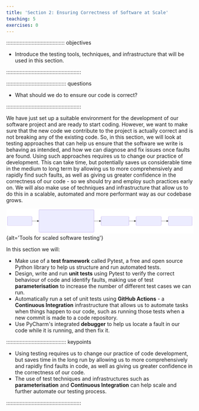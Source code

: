 ```yaml
---
title: 'Section 2: Ensuring Correctness of Software at Scale'
teaching: 5
exercises: 0
---
```


::::::::::::::::::::::::::::::::::::::: objectives

- Introduce the testing tools, techniques, and infrastructure that will be used in this section.

::::::::::::::::::::::::::::::::::::::::::::::::::

:::::::::::::::::::::::::::::::::::::::: questions

- What should we do to ensure our code is correct?

::::::::::::::::::::::::::::::::::::::::::::::::::

We have just set up a suitable environment for the development of our software project
and are ready to start coding.
However, we want to make sure that the new code we contribute to the project
is actually correct and is not breaking any of the existing code.
So, in this section,
we will look at testing approaches that can help us ensure
that the software we write is behaving as intended,
and how we can diagnose and fix issues once faults are found.
Using such approaches requires us to change our practice of development.
This can take time, but potentially saves us considerable time
in the medium to long term
by allowing us to more comprehensively and rapidly find such faults,
as well as giving us greater confidence in the correctness of our code -
so we should try and employ such practices early on.
We will also make use of techniques and infrastructure that allow us to do this
in a scalable, automated and more performant way as our codebase grows.

![Section 2 Overview](fig/section2-overview.svg){alt='Tools for scaled software testing'}

<!---
Source of the above image can be rendered in the Mermaid live editor:

<https://mermaid.live/edit#pako:eNpNUctqwzAQ_JVFJweSQF8XHwppEtpCc2lKD0WXjbx2RO1dI60dQsi_V07jUp3E7MwyM3syTgoyuSlrObg9BoW3d8uL7GYOW1L1XEHXWo5S6gEDAXHvg3BDrBPLs9kjPGW3c_ik4MtjYv-jOgmBnDLFaNkypDeDD4oKZcCGDhK-4wgvOpUGlQC5gOiwJtDETAtzWL5e0GevL90OFk698J9wRbuugiHE1c4yu0vWRw8F9VRLO9i1jBEQ2iAuObqyV9n9HJZS17iTgOp7svxPA6UECNTFcfs6e5jDBhmroZkxqmXpKYDXCLUvSX1DEzM1DYUGfZHaPQ12rdE9NWRNnr4FldjVao3lc6Jiyr89sjO5ho6mpmuL1MbKY5WqMnmJdUwoFV4lbH4vdjncyFxfJqO6Rf4SGXXnH1UppyA>

The mermaid source (with one less dash in arrows than needed):

flowchart LR
  A(1. Setting up software environment)
  A -> B(2. Verifying software correctness

  - Test frameworks
  - Automate and scale testing: CI and GitHub Actions
  - Debug code)

  B -> C(3. Software development as a process)
  C -> D(4. Collaborative development for reuse)
  D -> E(5. Managing software over its lifetime)
-->

In this section we will:

- Make use of a **test framework** called Pytest,
  a free and open source Python library to help us structure and run automated tests.
- Design, write and run **unit tests** using Pytest
  to verify the correct behaviour of code and identify faults,
  making use of test **parameterisation**
  to increase the number of different test cases we can run.
- Automatically run a set of unit tests using **GitHub Actions** -
  a **Continuous Integration** infrastructure that allows us to
  automate tasks when things happen to our code,
  such as running those tests when a new commit is made to a code repository.
- Use PyCharm's integrated **debugger** to
  help us locate a fault in our code while it is running, and then fix it.



:::::::::::::::::::::::::::::::::::::::: keypoints

- Using testing requires us to change our practice of code development, but saves time in the long run by allowing us to more comprehensively and rapidly find faults in code, as well as giving us greater confidence in the correctness of our code.
- The use of test techniques and infrastructures such as **parameterisation** and **Continuous Integration** can help scale and further automate our testing process.

::::::::::::::::::::::::::::::::::::::::::::::::::


